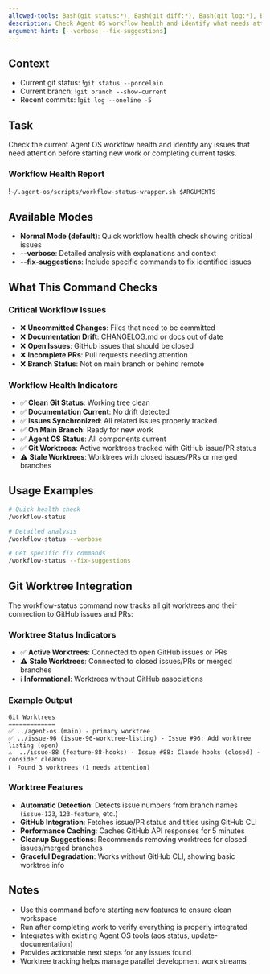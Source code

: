 ```yaml
---
allowed-tools: Bash(git status:*), Bash(git diff:*), Bash(git log:*), Bash(git branch:*), Bash(git worktree:*), Bash(gh issue:*), Bash(gh pr:*), Bash(aos status:*), Bash(~/.agent-os/scripts/workflow-status-wrapper.sh:*)
description: Check Agent OS workflow health and identify what needs attention before continuing work
argument-hint: [--verbose|--fix-suggestions]
---
```


## Context

- Current git status: !`git status --porcelain`
- Current branch: !`git branch --show-current`
- Recent commits: !`git log --oneline -5`

## Task

Check the current Agent OS workflow health and identify any issues that need attention before starting new work or completing current tasks.

### Workflow Health Report

!`~/.agent-os/scripts/workflow-status-wrapper.sh $ARGUMENTS`

## Available Modes

- **Normal Mode (default)**: Quick workflow health check showing critical issues
- **--verbose**: Detailed analysis with explanations and context
- **--fix-suggestions**: Include specific commands to fix identified issues

## What This Command Checks

### Critical Workflow Issues
- ❌ **Uncommitted Changes**: Files that need to be committed
- ❌ **Documentation Drift**: CHANGELOG.md or docs out of date  
- ❌ **Open Issues**: GitHub issues that should be closed
- ❌ **Incomplete PRs**: Pull requests needing attention
- ❌ **Branch Status**: Not on main branch or behind remote

### Workflow Health Indicators
- ✅ **Clean Git Status**: Working tree clean
- ✅ **Documentation Current**: No drift detected
- ✅ **Issues Synchronized**: All related issues properly tracked
- ✅ **On Main Branch**: Ready for new work
- ✅ **Agent OS Status**: All components current
- ✅ **Git Worktrees**: Active worktrees tracked with GitHub issue/PR status
- ⚠️ **Stale Worktrees**: Worktrees with closed issues/PRs or merged branches

## Usage Examples

```bash
# Quick health check
/workflow-status

# Detailed analysis
/workflow-status --verbose

# Get specific fix commands
/workflow-status --fix-suggestions
```

## Git Worktree Integration

The workflow-status command now tracks all git worktrees and their connection to GitHub issues and PRs:

### Worktree Status Indicators

- ✅ **Active Worktrees**: Connected to open GitHub issues or PRs
- ⚠️ **Stale Worktrees**: Connected to closed issues/PRs or merged branches
- ℹ️ **Informational**: Worktrees without GitHub associations

### Example Output

```text
Git Worktrees
=============
✅ ../agent-os (main) - primary worktree
✅ ../issue-96 (issue-96-worktree-listing) - Issue #96: Add worktree listing (open)
⚠️  ../issue-88 (feature-88-hooks) - Issue #88: Claude hooks (closed) - consider cleanup
ℹ️  Found 3 worktrees (1 needs attention)
```

### Worktree Features

- **Automatic Detection**: Detects issue numbers from branch names (`issue-123`, `123-feature`, etc.)
- **GitHub Integration**: Fetches issue/PR status and titles using GitHub CLI
- **Performance Caching**: Caches GitHub API responses for 5 minutes
- **Cleanup Suggestions**: Recommends removing worktrees for closed issues/merged branches
- **Graceful Degradation**: Works without GitHub CLI, showing basic worktree info

## Notes

- Use this command before starting new features to ensure clean workspace
- Run after completing work to verify everything is properly integrated
- Integrates with existing Agent OS tools (aos status, update-documentation)
- Provides actionable next steps for any issues found
- Worktree tracking helps manage parallel development work streams
